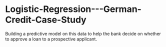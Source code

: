 # Logistic-Regression---German-Credit-Case-Study
 Building a predictive model on this data to help the bank decide on whether to approve a loan to a prospective applicant.

